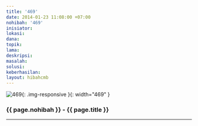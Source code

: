 ```yaml
---
title: '469'
date: 2014-01-23 11:08:00 +07:00
nohibah: '469'
inisiator:
lokasi:
dana:
topik:
lama:
deskripsi:
masalah:
solusi:
keberhasilan:
layout: hibahcmb
---
```


![469](/static/img/hibahcmb/469.png){: .img-responsive }{: width="469" }

### {{ page.nohibah }} - {{ page.title }}

---
